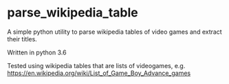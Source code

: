 # parse_wikipedia_table
A simple python utility to parse wikipedia tables of video games and extract their titles.

Written in python 3.6

Tested using wikipedia tables that are lists of videogames, e.g. https://en.wikipedia.org/wiki/List_of_Game_Boy_Advance_games

